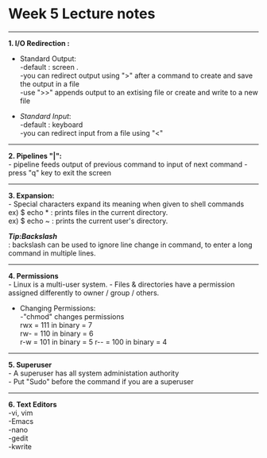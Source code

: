# Week 5 Lecture notes
---
 **1. I/O Redirection :**   
- Standard Output:     
\-default : screen .   
\-you can redirect output using ">" after a command to create and save the output in a file   
\-use ">>" appends output to an extising file or create and write to a new file      

- *Standard Input*:        
\-default : keyboard   
\-you can redirect input from a file using "<"   
---
 **2. Pipelines "|":**   
\- pipeline feeds output of previous command to input of next command
\- press "q" key to exit the screen   

---
**3. Expansion:**   
\- Special characters expand its meaning when given to shell commands   
ex) $ echo * : prints files in the current directory.   
ex) $ echo ~ : prints the current user's directory.   


***Tip:Backslash***   
: backslash can be used to ignore line change in command, to enter a long command in multiple lines.   

---
**4. Permissions**   
\- Linux is a multi-user system.
\- Files & directories have a permission assigned differently to owner / group / others.   


- Changing Permissions:   
\-"chmod" changes permissions   
rwx = 111 in binary = 7   
rw- = 110 in binary = 6   
r-w = 101 in binary = 5
r-- = 100 in binary = 4

---
**5. Superuser**    
\- A superuser has all system administation authority   
\- Put "Sudo" before the command if you are a superuser   

---
**6. Text Editors**   
\-vi, vim   
\-Emacs   
\-nano   
\-gedit   
\-kwrite   


